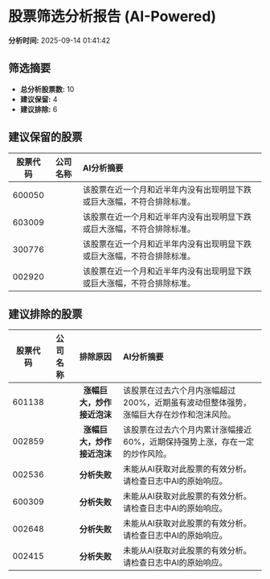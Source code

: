 # 股票筛选分析报告 (AI-Powered)

**分析时间:** 2025-09-14 01:41:42

## 筛选摘要

- **总分析股票数:** 10
- **建议保留:** 4
- **建议排除:** 6

## 建议保留的股票

| 股票代码 | 公司名称 | AI分析摘要 |
|:---:|:---:|:---|
| 600050 |  | 该股票在近一个月和近半年内没有出现明显下跌或巨大涨幅，不符合排除标准。 |
| 603009 |  | 该股票在近一个月和近半年内没有出现明显下跌或巨大涨幅，不符合排除标准。 |
| 300776 |  | 该股票在近一个月和近半年内没有出现明显下跌或巨大涨幅，不符合排除标准。 |
| 002920 |  | 该股票在近一个月和近半年内没有出现明显下跌或巨大涨幅，不符合排除标准。 |

## 建议排除的股票

| 股票代码 | 公司名称 | 排除原因 | AI分析摘要 |
|:---:|:---:|:---:|:---|
| 601138 |  | **涨幅巨大，炒作接近泡沫** | 该股票在过去六个月内涨幅超过200%，近期虽有波动但整体强势，涨幅巨大存在炒作和泡沫风险。 |
| 002859 |  | **涨幅巨大，炒作接近泡沫** | 该股票在过去六个月内累计涨幅接近60%，近期保持强势上涨，存在一定的炒作风险。 |
| 002536 |  | **分析失败** | 未能从AI获取对此股票的有效分析。请检查日志中AI的原始响应。 |
| 600309 |  | **分析失败** | 未能从AI获取对此股票的有效分析。请检查日志中AI的原始响应。 |
| 002648 |  | **分析失败** | 未能从AI获取对此股票的有效分析。请检查日志中AI的原始响应。 |
| 002415 |  | **分析失败** | 未能从AI获取对此股票的有效分析。请检查日志中AI的原始响应。 |
